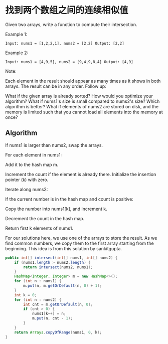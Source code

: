 # 找到两个数组之间的连续相似值
Given two arrays, write a function to compute their intersection.

Example 1:

`Input: nums1 = [1,2,2,1], nums2 = [2,2]
Output: [2,2]`

Example 2:

`Input: nums1 = [4,9,5], nums2 = [9,4,9,8,4]
Output: [4,9]`

Note:

Each element in the result should appear as many times as it shows in both arrays.
The result can be in any order.
Follow up:

What if the given array is already sorted? How would you optimize your algorithm?
What if nums1's size is small compared to nums2's size? Which algorithm is better?
What if elements of nums2 are stored on disk, and the memory is limited such that you cannot load all elements into the memory at once?

## Algorithm

If nums1 is larger than nums2, swap the arrays.

For each element in nums1:

Add it to the hash map m.

Increment the count if the element is already there.
Initialize the insertion pointer (k) with zero.

Iterate along nums2:

If the current number is in the hash map and count is positive:

Copy the number into nums1[k], and increment k.

Decrement the count in the hash map.

Return first k elements of nums1.

For our solutions here, we use one of the arrays to store the result. 
As we find common numbers, we copy them to the first array starting from the beginning. This idea is from this solution by sankitgupta.

```java
public int[] intersect(int[] nums1, int[] nums2) {
    if (nums1.length > nums2.length) {
        return intersect(nums2, nums1);
    }
    HashMap<Integer, Integer> m = new HashMap<>();
    for (int n : nums1) {
        m.put(n, m.getOrDefault(n, 0) + 1);
    }
    int k = 0;
    for (int n : nums2) {
        int cnt = m.getOrDefault(n, 0);
        if (cnt > 0) {
            nums1[k++] = n;
            m.put(n, cnt - 1);
        }
    }
    return Arrays.copyOfRange(nums1, 0, k);
}
```
